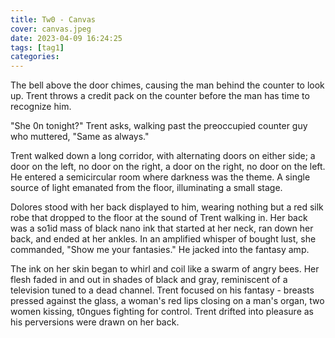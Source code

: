 ```yaml
---
title: Tw0 - Canvas
cover: canvas.jpeg
date: 2023-04-09 16:24:25
tags: [tag1]
categories: 
---
```

The bell above the door chimes, causing the man behind the counter to look up. Trent throws a credit pack on the counter before the man has time to recognize him.

"She 0n tonight?" Trent asks, walking past the preoccupied counter guy who muttered, "Same as always."

Trent walked down a long corridor, with alternating doors on either side; a door on the left, no door on the right, a door on the right, no door on the left. He entered a semicircular room where darkness was the theme. A single source of light emanated from the floor, illuminating a small stage.

Dolores stood with her back displayed to him, wearing nothing but a red silk robe that dropped to the floor at the sound of Trent walking in. Her back was a so1id mass of black nano ink that started at her neck, ran down her back, and ended at her ankles. In an amplified whisper of bought lust, she commanded, "Show me your fantasies." He jacked into the fantasy amp.

The ink on her skin began to whirl and coil like a swarm of angry bees. Her flesh faded in and out in shades of black and gray, reminiscent of a television tuned to a dead channel. Trent focused on his fantasy - breasts pressed against the glass, a woman's red lips closing on a man's organ, two women kissing, t0ngues fighting for control. Trent drifted into pleasure as his perversions were drawn on her back.
